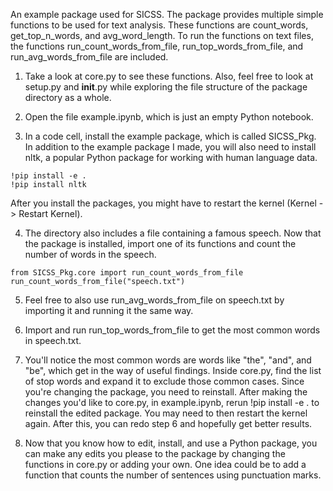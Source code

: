 An example package used for SICSS. The package provides multiple simple functions to be used for text analysis. These functions are count_words, get_top_n_words, and avg_word_length. To run the functions on text files, the functions run_count_words_from_file, run_top_words_from_file, and run_avg_words_from_file are included.

1. Take a look at core.py to see these functions. Also, feel free to look at setup.py and __init__.py while exploring the file structure of the package directory as a whole.

2. Open the file example.ipynb, which is just an empty Python notebook. 

3. In a code cell, install the example package, which is called SICSS_Pkg. In addition to the example package I made, you will also need to install nltk, a popular Python package for working with human language data.
```
!pip install -e .
!pip install nltk
```
After you install the packages, you might have to restart the kernel (Kernel -> Restart Kernel).

4. The directory also includes a file containing a famous speech. Now that the package is installed, import one of its functions and count the number of words in the speech.
```
from SICSS_Pkg.core import run_count_words_from_file
run_count_words_from_file("speech.txt")
```

5. Feel free to also use run_avg_words_from_file on speech.txt by importing it and running it the same way.

6. Import and run run_top_words_from_file to get the most common words in speech.txt.

7. You'll notice the most common words are words like "the", "and", and "be", which get in the way of useful findings. Inside core.py, find the list of stop words and expand it to exclude those common cases. Since you're changing the package, you need to reinstall. After making the changes you'd like to core.py, in example.ipynb, rerun !pip install -e . to reinstall the edited package. You may need to then restart the kernel again. After this, you can redo step 6 and hopefully get better results. 

8. Now that you know how to edit, install, and use a Python package, you can make any edits you please to the package by changing the functions in core.py or adding your own. One idea could be to add a function that counts the number of sentences using punctuation marks. 